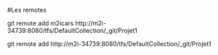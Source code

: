 #Les remotes

git remote add m2icars http://m2i-34739:8080/tfs/DefaultCollection/_git/Projet1

git remote add http://m2i-34739:8080/tfs/DefaultCollection/_git/Projet1 
